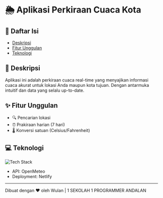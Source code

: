 # 🌦️ Aplikasi Perkiraan Cuaca Kota


## 📌 Daftar Isi
- [Deskripsi](#-deskripsi)
- [Fitur Unggulan](#-fitur-unggulan)
- [Teknologi](#-teknologi)

## 📝 Deskripsi
Aplikasi ini adalah perkiraan cuaca real-time yang menyajikan informasi cuaca akurat untuk lokasi Anda maupun kota tujuan. Dengan antarmuka intuitif dan data yang selalu up-to-date.

## ✨ Fitur Unggulan
- 🔍 Pencarian lokasi
- ⏰ Prakiraan harian (7 hari)
- 🌡️ Konversi satuan (Celsius/Fahrenheit)


## 💻 Teknologi
![Tech Stack](https://skillicons.dev/icons?i=,js,html,css,)


- API: OpenMeteo 
- Deployment: Netlify

---

Dibuat dengan ❤️ oleh Wulan | 1 SEKOLAH 1 PROGRAMMER ANDALAN
